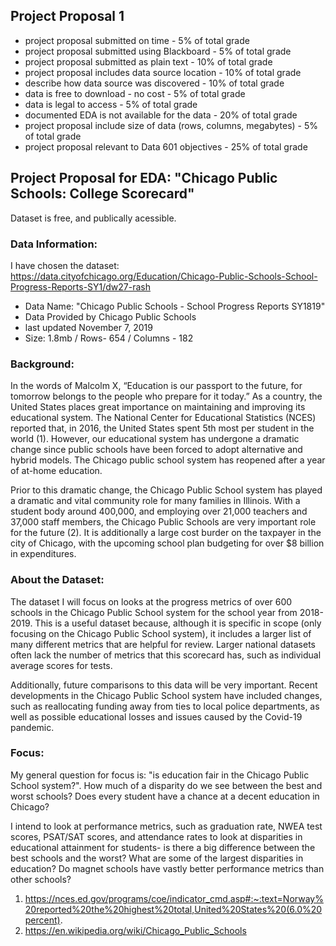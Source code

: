 ## Project Proposal 1
- project proposal submitted on time - 5% of total grade
- project proposal submitted using Blackboard - 5% of total grade
- project proposal submitted as plain text - 10% of total grade
- project proposal includes data source location - 10% of total grade
- describe how data source was discovered - 10% of total grade
- data is free to download - no cost - 5% of total grade
- data is legal to access - 5% of total grade
- documented EDA is not available for the data - 20% of total grade
- project proposal include size of data (rows, columns, megabytes) - 5% of total grade
- project proposal relevant to Data 601 objectives - 25% of total grade

## Project Proposal for EDA: "Chicago Public Schools: College Scorecard"
Dataset is free, and publically acessible. 

### Data Information:
I have chosen the dataset: https://data.cityofchicago.org/Education/Chicago-Public-Schools-School-Progress-Reports-SY1/dw27-rash
- Data Name: "Chicago Public Schools - School Progress Reports SY1819"
- Data Provided by Chicago Public Schools
- last updated November 7, 2019
- Size: 1.8mb / Rows- 654 / Columns - 182

### Background:
In the words of Malcolm X, “Education is our passport to the future, for tomorrow belongs to the people who prepare for it today.” As a country, the United States places great importance on maintaining and improving its educational system. The National Center for Educational Statistics (NCES) reported that, in 2016, the United States spent 5th most per student in the world (1). However, our educational system has undergone a dramatic change since public schools have been forced to adopt alternative and hybrid models. The Chicago public school system has reopened after a year of at-home education.

Prior to this dramatic change, the Chicago Public School system has played a dramatic and vital community role for many families in Illinois. With a student body around 400,000, and employing over 21,000 teachers and 37,000 staff members, the Chicago Public Schools are very important role for the future (2). It is additionally a large cost burder on the taxpayer in the city of Chicago, with the upcoming school plan budgeting for over $8 billion in expenditures. 

### About the Dataset:
The dataset I will focus on looks at the progress metrics of over 600 schools in the Chicago Public School system for the school year from 2018-2019. This is a useful dataset because, although it is specific in scope (only focusing on the Chicago Public School system), it includes a larger list of many different metrics that are helpful for review. Larger national datasets often lack the number of metrics that this scorecard has, such as individual average scores for tests.

Additionally, future comparisons to this data will be very important. Recent developments in the Chicago Public School system have included changes, such as reallocating funding away from ties to local police departments, as well as possible educational losses and issues caused by the Covid-19 pandemic.

### Focus:
My general question for focus is: "is education fair in the Chicago Public School system?". How much of a disparity do we see between the best and worst schools? Does every student have a chance at a decent education in Chicago?

I intend to look at performance metrics, such as graduation rate, NWEA test scores, PSAT/SAT scores, and attendance rates to look at disparities in educational attainment for students- is there a big difference between the best schools and the worst? What are some of the largest disparities in education? Do magnet schools have vastly better performance metrics than other schools? 

1. https://nces.ed.gov/programs/coe/indicator_cmd.asp#:~:text=Norway%20reported%20the%20highest%20total,United%20States%20(6.0%20percent).
2. https://en.wikipedia.org/wiki/Chicago_Public_Schools
